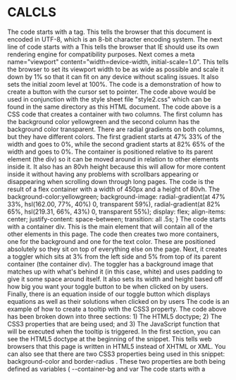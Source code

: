 # CALCLS
The code starts with a tag.
 This tells the browser that this document is encoded in UTF-8, which is an 8-bit character encoding system.
 The next line of code starts with a
 This tells the browser that IE should use its own rendering engine for compatibility purposes.
 Next comes a meta name="viewport" content="width=device-width, initial-scale=1.0".
 This tells the browser to set its viewport width to be as wide as possible and scale it down by 1% so that it can fit on any device without scaling issues.
 It also sets the initial zoom level at 100%.
 The code is a demonstration of how to create a button with the cursor set to pointer.
 The code above would be used in conjunction with the style sheet file "style2.css" which can be found in the same directory as this HTML document.
 The code above is a CSS code that creates a container with two columns.
 The first column has the background color yellowgreen and the second column has the background color transparent.
 There are radial gradients on both columns, but they have different colors.
 The first gradient starts at 47% 33% of the width and goes to 0%, while the second gradient starts at 82% 65% of the width and goes to 0%.
 The container is positioned relative to its parent element (the div) so it can be moved around in relation to other elements inside it.
 It also has an 80vh height because this will allow for more content inside it without having any problems with scrollbars appearing or disappearing when scrolling down through long pages.
 The code is the result of a flex container with a width of 450px and a height of 80vh.
 The background-color:yellowgreen; background-image: radial-gradient(at 47% 33%, hsl(162.00, 77%, 40%) 0, transparent 59%), radial-gradient(at 82% 65%, hsl(219.31, 66%, 43%) 0, transparent 55%); display: flex; align-items: center; justify-content: space-between; transition: all .5s; }
 The code starts with a container div.
 This is the main element that will contain all of the other elements in this page.
 The code then creates two more containers, one for the background and one for the text color.
 These are positioned absolutely so they sit on top of everything else on the page.
 Next, it creates a toggler which sits at 3% from the left side and 5% from top of its parent container (the container div).
 The toggler has a background image that matches up with what's behind it (in this case, white) and uses padding to give it some space around itself.
 It also sets its width and height based off how big you want your toggle button to be when clicked on by users.
 Finally, there is an equation inside of our toggle button which displays equations as well as their solutions when clicked on by users
 The code is an example of how to create a tooltip with the CSS3 property.
 The code above has been broken down into three sections: 1) The HTML5 doctype; 2) The CSS3 properties that are being used; and 3) The JavaScript function that will be executed when the tooltip is triggered.
 In the first section, you can see the HTML5 doctype at the beginning of the snippet.
 This tells web browsers that this page is written in HTML5 instead of XHTML or XML.
 You can also see that there are two CSS3 properties being used in this snippet: background-color and border-radius .
 These two properties are both being defined as variables ( --container-bg and var
 The code starts with a
